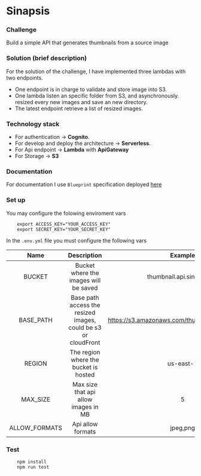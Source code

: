 # Sinapsis

### Challenge
Build a simple API that generates thumbnails from a source image

### Solution (brief description)
For the solution of the challenge, I have implemented three lambdas with two endpoints.
- One endpoint is in charge to validate and store image into S3.
- One lambda listen an specific folder from S3, and asynchronously. resized every new images and save an new directory.
- The latest endpoint retrieve a list of resized images.

### Technology stack
- For authentication -> **Cognito**.
- For develop and deploy the architecture -> **Serverless**.
- For Api endpoint -> **Lambda** with **ApiGateway**
- For Storage -> **S3**

### Documentation 
For documentation I use `Blueprint` specification deployed [here](https://thumbnailgenerator.docs.apiary.io/)


### Set up
You may configure the folowing enviroment vars 
```
    export ACCESS_KEY="YOUR_ACCESS_KEY"
    export SECRET_KEY="YOUR_SECRET_KEY"
```

In the `.env.yml` file you must configure the following vars

| Name | Description | Example  |
| :---: | :---: | :---: |
| BUCKET | Bucket where the images will be saved | thumbnail.api.sinapsis.co |
| BASE_PATH | Base path access the resized images, could be s3 or cloudFront | https://s3.amazonaws.com/thumbnail.api.sinapsis.co |
| REGION | The region where the bucket is hosted | us-east-1 |
| MAX_SIZE | Max size that api allow images in MB | 5 |
| ALLOW_FORMATS | Api allow formats | jpeg,png |

### Test
```
    npm install
    npm run test
```